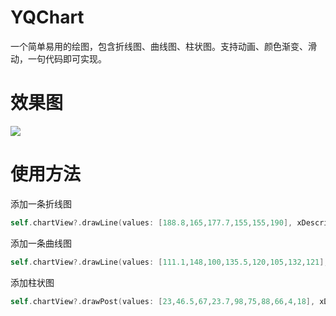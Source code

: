 # YQChart
一个简单易用的绘图，包含折线图、曲线图、柱状图。支持动画、颜色渐变、滑动，一句代码即可实现。
# 效果图
![](https://github.com/iOSdeveloperAtKYQ/YQChart/blob/master/效果图/效果图.gif)
# 使用方法
添加一条折线图
```swift
self.chartView?.drawLine(values: [188.8,165,177.7,155,155,190], xDescribe: ["1","2","3","4","5","6"], lineColor: .blue, type: .line)
```
添加一条曲线图
```swift
self.chartView?.drawLine(values: [111.1,148,100,135.5,120,105,132,121], xDescribe: ["1","2","3","4","5","6","7","8"], lineColor: .orange, type: .curve)
```
添加柱状图
```swift
self.chartView?.drawPost(values: [23,46.5,67,23.7,98,75,88,66,4,18], xDescribe: ["1","2","3","4","5","6","7","8","9","10"], colors: [UIColor.red, UIColor.yellow], locations: [0, 0.5, 1])
```
